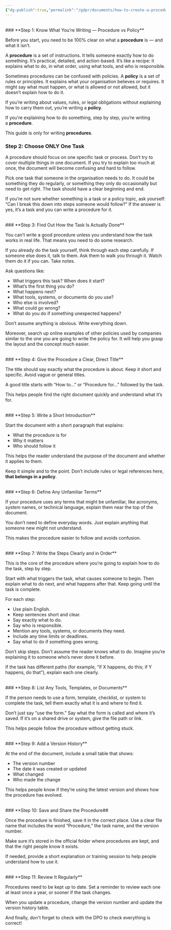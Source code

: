 ```yaml
---
{"dg-publish":true,"permalink":"/gdpr/documents/how-to-create-a-procedure/","title":["How to create a Procedure"]}
---
```


<br>
### **Step 1: Know What You’re Writing — Procedure vs Policy**

Before you start, you need to be 100% clear on what a **procedure** is — and what it isn’t.

A **procedure** is a set of instructions. It tells someone exactly how to do something. It’s practical, detailed, and action-based. It’s like a recipe: it explains what to do, in what order, using what tools, and who is responsible.

Sometimes procedures can be confused with policies. A **policy** is a set of rules or principles. It explains what your organisation believes or requires. It might say what must happen, or what is allowed or not allowed, but it doesn’t explain how to do it.

If you’re writing about values, rules, or legal obligations without explaining how to carry them out, you’re writing a **policy**.

If you’re explaining how to do something, step by step, you’re writing a **procedure**.

This guide is only for writing **procedures**. 
<br>
### **Step 2: Choose ONLY One Task**

A procedure should focus on one specific task or process. Don’t try to cover multiple things in one document. If you try to explain too much at once, the document will become confusing and hard to follow.

Pick one task that someone in the organisation needs to do. It could be something they do regularly, or something they only do occasionally but need to get right. The task should have a clear beginning and end.

If you’re not sure whether something is a task or a policy topic, ask yourself: “Can I break this down into steps someone would follow?” If the answer is yes, it’s a task and you can write a procedure for it.

<br>
### **Step 3: Find Out How the Task Is Actually Done**

You can’t write a good procedure unless you understand how the task works in real life. That means you need to do some research.

If you already do the task yourself, think through each step carefully. If someone else does it, talk to them. Ask them to walk you through it. Watch them do it if you can. Take notes.

Ask questions like:

- What triggers this task? When does it start?
- What’s the first thing you do?
- What happens next?
- What tools, systems, or documents do you use?
- Who else is involved?
- What could go wrong?
- What do you do if something unexpected happens?

Don’t assume anything is obvious. Write everything down.

Moreover, search up online examples of other policies used by companies similar to the one you are going to write the policy for. It will help you grasp the layout and the concept much easier. 

<br>
### **Step 4: Give the Procedure a Clear, Direct Title**

The title should say exactly what the procedure is about. Keep it short and specific. Avoid vague or general titles.

A good title starts with “How to…” or “Procedure for…” followed by the task.

This helps people find the right document quickly and understand what it’s for.

<br>
### **Step 5: Write a Short Introduction**

Start the document with a short paragraph that explains:

- What the procedure is for
- Why it matters
- Who should follow it

This helps the reader understand the purpose of the document and whether it applies to them.

Keep it simple and to the point. Don’t include rules or legal references here, **that belongs in a policy**.

<br>
### **Step 6: Define Any Unfamiliar Terms**

If your procedure uses any terms that might be unfamiliar, like acronyms, system names, or technical language, explain them near the top of the document.

You don’t need to define everyday words. Just explain anything that someone new might not understand.

This makes the procedure easier to follow and avoids confusion.

<br>
### **Step 7: Write the Steps Clearly and in Order**

This is the core of the procedure where you’re going to explain how to do the task, step by step.

Start with what triggers the task, what causes someone to begin. Then explain what to do next, and what happens after that. Keep going until the task is complete.

For each step:

- Use plain English.
- Keep sentences short and clear.
- Say exactly what to do.
- Say who is responsible.
- Mention any tools, systems, or documents they need.
- Include any time limits or deadlines.
- Say what to do if something goes wrong.

Don’t skip steps. Don’t assume the reader knows what to do. Imagine you’re explaining it to someone who’s never done it before.

If the task has different paths (for example, “if X happens, do this; if Y happens, do that”), explain each one clearly.

<br>
### **Step 8: List Any Tools, Templates, or Documents**

If the person needs to use a form, template, checklist, or system to complete the task, tell them exactly what it is and where to find it.

Don’t just say “use the form.” Say what the form is called and where it’s saved. If it’s on a shared drive or system, give the file path or link.

This helps people follow the procedure without getting stuck.

<br>
### **Step 9: Add a Version History**

At the end of the document, include a small table that shows:

- The version number
- The date it was created or updated
- What changed
- Who made the change

This helps people know if they’re using the latest version and shows how the procedure has evolved.

<br>
### **Step 10: Save and Share the Procedure##

Once the procedure is finished, save it in the correct place. Use a clear file name that includes the word “Procedure,” the task name, and the version number.

Make sure it’s stored in the official folder where procedures are kept, and that the right people know it exists.

If needed, provide a short explanation or training session to help people understand how to use it.

<br>
### **Step 11: Review It Regularly**

Procedures need to be kept up to date. Set a reminder to review each one at least once a year, or sooner if the task changes.

When you update a procedure, change the version number and update the version history table.


And finally, don't forget to check with the DPO to check everything is correct!